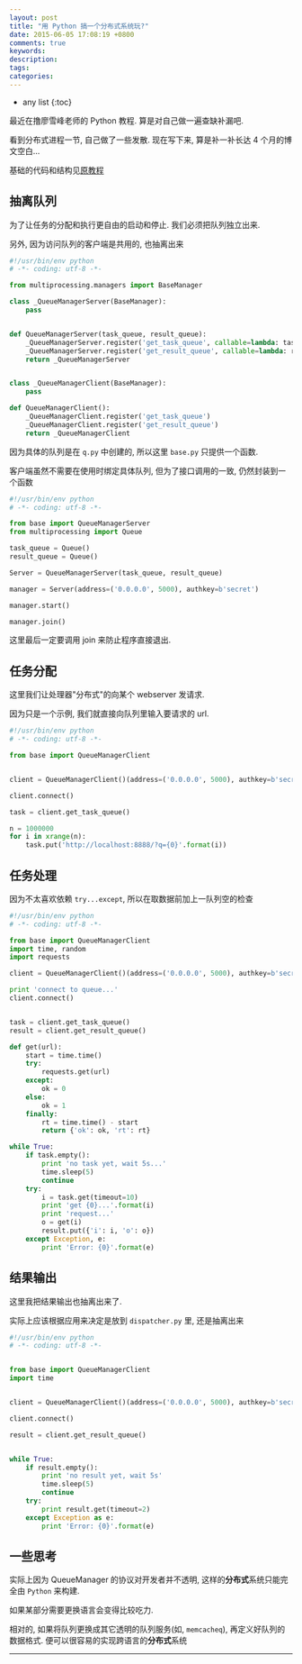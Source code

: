 ```yaml
---
layout: post
title: "用 Python 搞一个分布式系统玩?"
date: 2015-06-05 17:08:19 +0800
comments: true
keywords: 
description: 
tags: 
categories: 
---
```



<!--more-->
* any list
{:toc}


最近在撸廖雪峰老师的 Python 教程. 算是对自己做一遍查缺补漏吧.

看到分布式进程一节, 自己做了一些发散. 现在写下来, 算是补一补长达 4 个月的博文空白...

基础的代码和结构见[原教程](http://www.liaoxuefeng.com/wiki/0014316089557264a6b348958f449949df42a6d3a2e542c000/001431929340191970154d52b9d484b88a7b343708fcc60000)

## 抽离队列

为了让任务的分配和执行更自由的启动和停止.
我们必须把队列独立出来.

另外, 因为访问队列的客户端是共用的, 也抽离出来


```python base.py
#!/usr/bin/env python
# -*- coding: utf-8 -*-

from multiprocessing.managers import BaseManager

class _QueueManagerServer(BaseManager):
    pass


def QueueManagerServer(task_queue, result_queue):
    _QueueManagerServer.register('get_task_queue', callable=lambda: task_queue)
    _QueueManagerServer.register('get_result_queue', callable=lambda: result_queue)
    return _QueueManagerServer


class _QueueManagerClient(BaseManager):
    pass

def QueueManagerClient():
    _QueueManagerClient.register('get_task_queue')
    _QueueManagerClient.register('get_result_queue')
    return _QueueManagerClient
```

因为具体的队列是在 `q.py` 中创建的, 所以这里 `base.py` 只提供一个函数.

客户端虽然不需要在使用时绑定具体队列, 但为了接口调用的一致, 仍然封装到一个函数


```python q.py
#!/usr/bin/env python
# -*- coding: utf-8 -*-

from base import QueueManagerServer
from multiprocessing import Queue

task_queue = Queue()
result_queue = Queue()

Server = QueueManagerServer(task_queue, result_queue)

manager = Server(address=('0.0.0.0', 5000), authkey=b'secret')

manager.start()

manager.join()
```

这里最后一定要调用 join 来防止程序直接退出.

## 任务分配

这里我们让处理器"分布式"的向某个 webserver 发请求.

因为只是一个示例, 我们就直接向队列里输入要请求的 url.

```python dispatcher.py
#!/usr/bin/env python
# -*- coding: utf-8 -*-

from base import QueueManagerClient


client = QueueManagerClient()(address=('0.0.0.0', 5000), authkey=b'secret')

client.connect()

task = client.get_task_queue()

n = 1000000
for i in xrange(n):
    task.put('http://localhost:8888/?q={0}'.format(i))
```


## 任务处理

因为不太喜欢依赖 `try...except`, 所以在取数据前加上一队列空的检查

```python worker.py
#!/usr/bin/env python
# -*- coding: utf-8 -*-

from base import QueueManagerClient
import time, random
import requests

client = QueueManagerClient()(address=('0.0.0.0', 5000), authkey=b'secret')

print 'connect to queue...'
client.connect()


task = client.get_task_queue()
result = client.get_result_queue()

def get(url):
    start = time.time()
    try:
        requests.get(url)
    except:
        ok = 0
    else:
        ok = 1
    finally:
        rt = time.time() - start
        return {'ok': ok, 'rt': rt}

while True:
    if task.empty():
        print 'no task yet, wait 5s...'
        time.sleep(5)
        continue
    try:
        i = task.get(timeout=10)
        print 'get {0}...'.format(i)
        print 'request...'
        o = get(i)
        result.put({'i': i, 'o': o})
    except Exception, e:
        print 'Error: {0}'.format(e)
```


## 结果输出

这里我把结果输出也抽离出来了.

实际上应该根据应用来决定是放到 `dispatcher.py` 里, 还是抽离出来

```python output.py
#!/usr/bin/env python
# -*- coding: utf-8 -*-


from base import QueueManagerClient
import time


client = QueueManagerClient()(address=('0.0.0.0', 5000), authkey=b'secret')

client.connect()

result = client.get_result_queue()


while True:
    if result.empty():
        print 'no result yet, wait 5s'
        time.sleep(5)
        continue
    try:
        print result.get(timeout=2)
    except Exception as e:
        print 'Error: {0}'.format(e)
```


## 一些思考

实际上因为 QueueManager 的协议对开发者并不透明,
这样的**分布式**系统只能完全由 `Python` 来构建.

如果某部分需要更换语言会变得比较吃力.

相对的, 如果将队列更换成其它透明的队列服务(如, `memcacheq`), 
再定义好队列的数据格式. 便可以很容易的实现跨语言的**分布式**系统






--------
